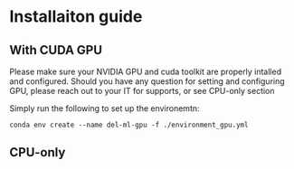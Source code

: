 # Installaiton guide

## With CUDA GPU 
Please make sure your NVIDIA GPU and cuda toolkit are properly intalled and configured. Should you have any question for setting and configuring GPU, please reach out to your IT for supports, or see CPU-only section

Simply run the following to set up the environemtn:
```
conda env create --name del-ml-gpu -f ./environment_gpu.yml
```

## CPU-only




